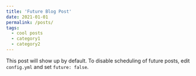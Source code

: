 ```yaml
---
title: 'Future Blog Post'
date: 2021-01-01
permalink: /posts/
tags:
  - cool posts
  - category1
  - category2
---
```


This post will show up by default. To disable scheduling of future posts, edit `config.yml` and set `future: false`. 
